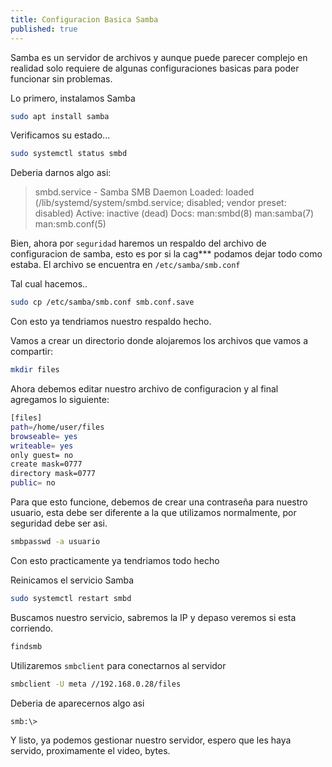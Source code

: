```yaml
---
title: Configuracion Basica Samba
published: true
---
```


 Samba es un servidor de archivos y aunque puede parecer complejo en realidad solo requiere
de algunas configuraciones basicas para poder funcionar sin problemas.

Lo primero, instalamos Samba

```bash
sudo apt install samba
```
Verificamos su estado...

```bash
sudo systemctl status smbd
```
Deberia darnos algo asi:

>smbd.service - Samba SMB Daemon
>  Loaded: loaded (/lib/systemd/system/smbd.service; disabled; vendor preset: disabled)
>  Active: inactive (dead)
>  Docs: man:smbd(8)
>        man:samba(7)
>        man:smb.conf(5)



Bien, ahora por `seguridad` haremos un respaldo del archivo de configuracion de samba, esto
es por si la cag*** podamos dejar todo como estaba. El archivo se encuentra 
en `/etc/samba/smb.conf`

Tal cual hacemos..


```bash
sudo cp /etc/samba/smb.conf smb.conf.save
```

Con esto ya tendriamos nuestro respaldo hecho.

Vamos a crear un directorio donde alojaremos los archivos que vamos a compartir:

```bash
mkdir files
```


Ahora debemos editar nuestro archivo de configuracion y al final agregamos lo siguiente:

```bash
[files]
path=/home/user/files
browseable= yes
writeable= yes
only guest= no
create mask=0777
directory mask=0777
public= no

```
Para que esto funcione, debemos de crear una contraseña para nuestro usuario, esta debe ser
diferente a la que utilizamos normalmente, por seguridad debe ser asi.

```bash
smbpasswd -a usuario
```

Con esto practicamente ya tendriamos todo hecho

Reinicamos el servicio Samba

```bash
sudo systemctl restart smbd
```

Buscamos nuestro servicio, sabremos la IP y depaso veremos si esta corriendo.

```bash
findsmb
```

Utilizaremos `smbclient` para conectarnos al servidor

```bash
smbclient -U meta //192.168.0.28/files
```

Deberia de aparecernos algo asi
```bash
smb:\>
```
Y listo, ya podemos gestionar nuestro servidor, espero que les haya servido, proximamente
el video, bytes.
